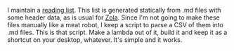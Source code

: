 I maintain a [reading list](https://nnix.com/reading). This list is generated statically from .md files with some header data, as is usual for [Zola](https://getzola.com). Since I'm not going to make these files manually like a meat robot, I keep a script to parse a CSV of them into .md files. This is that script. Make a lambda out of it, build it and keep it as a shortcut on your desktop, whatever. It's simple and it works.
